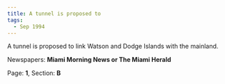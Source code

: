 ```yaml
---  
title: A tunnel is proposed to  
tags:  
  - Sep 1994  
---  
```

  
A tunnel is proposed to link Watson and Dodge Islands with the mainland.  
  
Newspapers: **Miami Morning News or The Miami Herald**  
  
Page: **1**, Section: **B** 
